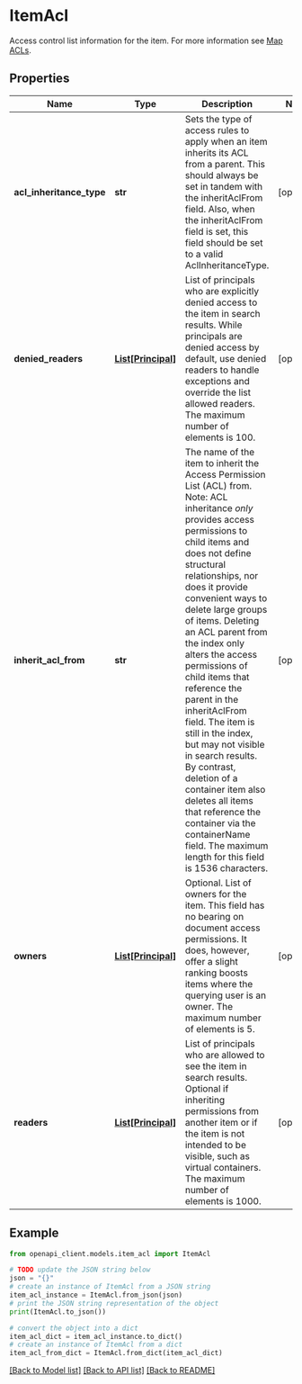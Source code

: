 # ItemAcl

Access control list information for the item. For more information see [Map ACLs](https://developers.google.com/cloud-search/docs/guides/acls).

## Properties

Name | Type | Description | Notes
------------ | ------------- | ------------- | -------------
**acl_inheritance_type** | **str** | Sets the type of access rules to apply when an item inherits its ACL from a parent. This should always be set in tandem with the inheritAclFrom field. Also, when the inheritAclFrom field is set, this field should be set to a valid AclInheritanceType. | [optional] 
**denied_readers** | [**List[Principal]**](Principal.md) | List of principals who are explicitly denied access to the item in search results. While principals are denied access by default, use denied readers to handle exceptions and override the list allowed readers. The maximum number of elements is 100. | [optional] 
**inherit_acl_from** | **str** | The name of the item to inherit the Access Permission List (ACL) from. Note: ACL inheritance *only* provides access permissions to child items and does not define structural relationships, nor does it provide convenient ways to delete large groups of items. Deleting an ACL parent from the index only alters the access permissions of child items that reference the parent in the inheritAclFrom field. The item is still in the index, but may not visible in search results. By contrast, deletion of a container item also deletes all items that reference the container via the containerName field. The maximum length for this field is 1536 characters. | [optional] 
**owners** | [**List[Principal]**](Principal.md) | Optional. List of owners for the item. This field has no bearing on document access permissions. It does, however, offer a slight ranking boosts items where the querying user is an owner. The maximum number of elements is 5. | [optional] 
**readers** | [**List[Principal]**](Principal.md) | List of principals who are allowed to see the item in search results. Optional if inheriting permissions from another item or if the item is not intended to be visible, such as virtual containers. The maximum number of elements is 1000. | [optional] 

## Example

```python
from openapi_client.models.item_acl import ItemAcl

# TODO update the JSON string below
json = "{}"
# create an instance of ItemAcl from a JSON string
item_acl_instance = ItemAcl.from_json(json)
# print the JSON string representation of the object
print(ItemAcl.to_json())

# convert the object into a dict
item_acl_dict = item_acl_instance.to_dict()
# create an instance of ItemAcl from a dict
item_acl_from_dict = ItemAcl.from_dict(item_acl_dict)
```
[[Back to Model list]](../README.md#documentation-for-models) [[Back to API list]](../README.md#documentation-for-api-endpoints) [[Back to README]](../README.md)


